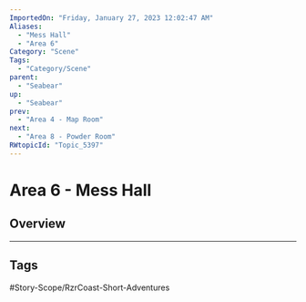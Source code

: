 ```yaml
---
ImportedOn: "Friday, January 27, 2023 12:02:47 AM"
Aliases:
  - "Mess Hall"
  - "Area 6"
Category: "Scene"
Tags:
  - "Category/Scene"
parent:
  - "Seabear"
up:
  - "Seabear"
prev:
  - "Area 4 - Map Room"
next:
  - "Area 8 - Powder Room"
RWtopicId: "Topic_5397"
---
```

# Area 6 - Mess Hall
## Overview

---
## Tags
#Story-Scope/RzrCoast-Short-Adventures

